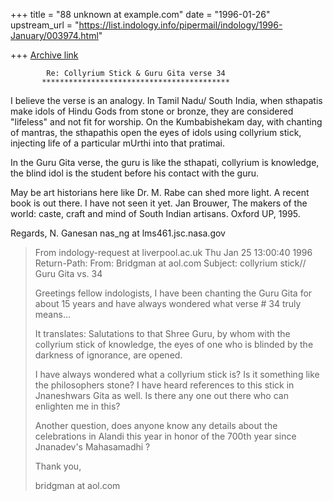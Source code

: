 +++
title = "88 unknown at example.com"
date = "1996-01-26"
upstream_url = "https://list.indology.info/pipermail/indology/1996-January/003974.html"

+++
[Archive link](https://list.indology.info/pipermail/indology/1996-January/003974.html)

            Re: Collyrium Stick & Guru Gita verse 34
           ******************************************

I believe the verse is an analogy. In Tamil Nadu/ South India,
when sthapatis make idols of Hindu Gods from stone or bronze,
they are considered "lifeless" and not fit for worship.
On the Kumbabishekam day, with chanting of mantras, the sthapathis
open the eyes of idols using collyrium stick, injecting life
of a particular mUrthi into that pratimai.

In the Guru Gita verse, the guru is like the sthapati, collyrium
is knowledge, the blind idol is the student before his contact
with the guru.

May be art historians here like Dr. M. Rabe can shed more light.
A recent book is out there. I have not seen it yet.
Jan Brouwer, The makers of the world: caste, craft and mind of South
Indian artisans. Oxford UP, 1995.

Regards,
N. Ganesan
nas_ng at lms461.jsc.nasa.gov


>From indology-request at liverpool.ac.uk Thu Jan 25 13:00:40 1996
>Return-Path: <indology-request at liverpool.ac.uk>
>From: Bridgman at aol.com
>Subject: collyrium stick// Guru Gita vs. 34
>
>Greetings fellow indologists,
>I have been chanting the Guru Gita for about 15 years and have always
>wondered what verse # 34 truly means...
>
>It translates:  Salutations to that Shree Guru, by whom with the collyrium
>stick of knowledge, the eyes of one who is blinded by the darkness of
>ignorance, are opened.
>
>I have always wondered what a collyrium stick is?  Is it something like the
>philosophers stone?  I have heard references to this stick in Jnaneshwars
>Gita as well.  Is there any one out there who can enlighten me in this? 
>
>Another question, does anyone know any details about the celebrations in
>Alandi this year in honor of the 700th year since Jnanadev's Mahasamadhi ?
>
>Thank you,
>
>bridgman at aol.com
> 





